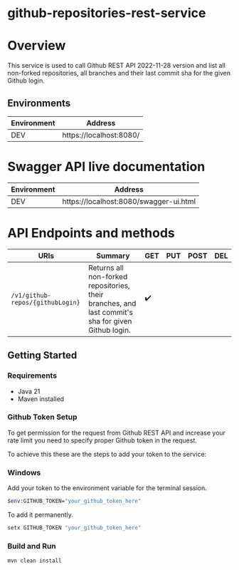 # github-repositories-rest-service

# Overview

This service is used to call Github REST API 2022-11-28 version and list all non-forked repositories, 
all branches and their last commit sha for the given Github login.

## Environments

| Environment | Address                 |
|-------------|-------------------------|
| DEV         | https://localhost:8080/ |

# Swagger API live documentation

| Environment | Address                                |
|-------------|----------------------------------------|
| DEV         | https://localhost:8080/swagger-ui.html |

# API Endpoints and methods

| URIs                                        | Summary                                                                                            | GET                | PUT                | POST | DEL                |
|---------------------------------------------|----------------------------------------------------------------------------------------------------|--------------------|--------------------|------|--------------------|
| `/v1/github-repos/{githubLogin}`            | Returns all non-forked repositories, their branches, and last commit's sha for given Github login. | :heavy_check_mark: |                    |      |                    |

## Getting Started

### Requirements

- Java 21
- Maven installed

### Github Token Setup

To get permission for the request from Github REST API and increase your rate limit 
you need to specify proper Github token in the request.

To achieve this these are the steps to add your token to the service:

### Windows
Add your token to the environment variable for the terminal session.
```bash
$env:GITHUB_TOKEN="your_github_token_here"
```

To add it permanently.
```bash
setx GITHUB_TOKEN "your_github_token_here"
```

### Build and Run

```bash
mvn clean install
```